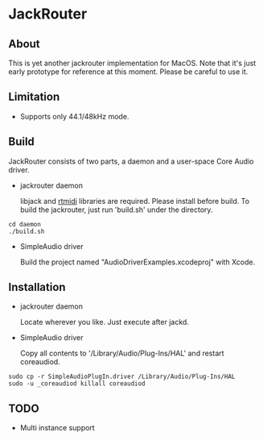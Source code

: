 # JackRouter

## About
This is yet another jackrouter implementation for MacOS. Note that it's just
early prototype for reference at this moment. Please be careful to use it.

## Limitation
- Supports only 44.1/48kHz mode.

## Build
JackRouter consists of two parts, a daemon and a user-space Core Audio driver.

- jackrouter daemon

  libjack and [rtmidi](http://www.music.mcgill.ca/~gary/rtmidi/) libraries are required.
  Please install before build. To build the jackrouter, just run 'build.sh' under the directory.

```
cd daemon
./build.sh
```

- SimpleAudio driver

  Build the project named "AudioDriverExamples.xcodeproj" with Xcode.

## Installation
- jackrouter daemon

  Locate wherever you like. Just execute after jackd.

- SimpleAudio driver

  Copy all contents to '/Library/Audio/Plug-Ins/HAL' and restart coreaudiod.

```
sudo cp -r SimpleAudioPlugIn.driver /Library/Audio/Plug-Ins/HAL
sudo -u _coreaudiod killall coreaudiod
```

## TODO
- Multi instance support
